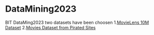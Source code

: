 # DataMining2023
BIT DataMing2023
two datasets have been choosen
1.[MovieLens 10M Dataset](https://www.kaggle.com/datasets/amirmotefaker/movielens-10m-dataset-latest-version)
2.[Movies Dataset from Pirated Sites](https://www.kaggle.com/datasets/arsalanrehman/movies-dataset-from-piracy-website)
